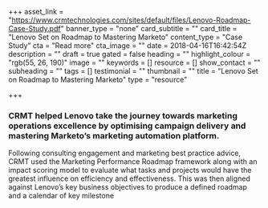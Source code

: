 +++
asset_link = "https://www.crmtechnologies.com/sites/default/files/Lenovo-Roadmap-Case-Study.pdf"
banner_type = "none"
card_subtitle = ""
card_title = "Lenovo Set on Roadmap to Mastering Marketo"
content_type = "Case Study"
cta = "Read more"
cta_image = ""
date = 2018-04-16T16:42:54Z
description = ""
draft = true
gated = false
heading = ""
highlight_colour = "rgb(55, 26, 190)"
image = ""
keywords = []
resource = []
show_contact = ""
subheading = ""
tags = []
testimonial = ""
thumbnail = ""
title = "Lenovo Set on Roadmap to Mastering Marketo"
type = "resource"

+++
### CRMT helped Lenovo take the journey towards marketing operations excellence by optimising campaign delivery and mastering Marketo’s marketing automation platform.

Following consulting engagement and marketing best practice advice, CRMT used the Marketing Performance Roadmap framework along with an impact scoring model to evaluate what tasks and projects would have the greatest influence on efficiency and effectiveness. This was then aligned against Lenovo’s key business objectives to produce a defined roadmap and a calendar of key milestone